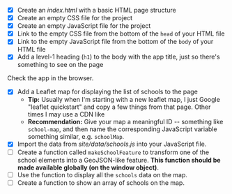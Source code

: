 - [X] Create an _index.html_ with a basic HTML page structure
- [X] Create an empty CSS file for the project
- [X] Create an empty JavaScript file for the project
- [X] Link to the empty CSS file from the bottom of the `head` of your HTML file
- [X] Link to the empty JavaScript file from the bottom of the `body` of your HTML file
- [X] Add a level-1 heading (`h1`) to the body with the app title, just so there's something to see on the page

Check the app in the browser.

- [X] Add a Leaflet map for displaying the list of schools to the page
  * **Tip:** Usually when I'm starting with a new leaflet map, I just Google "leaflet quickstart" and copy a few things from that page. Other times I may use a CDN like 
  * **Recommendation:** Give your map a meaningful ID -- something like `school-map`, and then name the corresponding JavaScript variable something similar, e.g. `schoolMap`.
- [X] Import the data from _site/data/schools.js_ into your JavaScript file.
- [ ] Create a function called `makeSchoolFeature` to transform one of the school elements into a GeoJSON-like feature. **This function should be made available globally (on the window object)**.
- [ ] Use the function to display all the `schools` data on the map.
- [ ] Create a function to show an array of schools on the map.